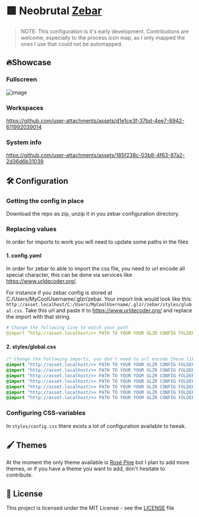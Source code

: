 # 🟦 Neobrutal [Zebar](https://github.com/glzr-io/zebar)  

> NOTE: This configuration is it's early development. Contributions are
> welcome, especially to the process icon map, as I only mapped the ones I use
> that could not be automapped.

## 🔥Showcase

### Fullscreen

![image](https://github.com/adriankarlen/neobrutal-zebar/blob/main/misc/fullscreen.png)
### Workspaces

https://github.com/user-attachments/assets/d1e1ce3f-37bd-4ee7-8942-611992039014

### System info

https://github.com/user-attachments/assets/185f238c-03b8-4f63-87a2-2d36d6b31039

## 🛠️ Configuration

### Getting the config in place

Download the repo as zip, unzip it in you zebar configuration directory.

### Replacing values

In order for imports to work you will need to update some paths in the files

#### 1. config.yaml

In order for zebar to able to import the css file, you need to url encode all
special character, this can be done via services like https://www.urldecoder.org/.

For instance if you zebar config is stored at
C:/Users/MyCoolUsername/.glzr/zebar. Your import link would look like this:
`http://asset.localhost/C:/Users/MyCoolUsername/.glzr/zebar/styles/global.css`.
Take this url and paste it to https://www.urldecoder.org/ and replace the import
with that string.

```yaml
# Change the following line to match your path
@import "http://asset.localhost/>> PATH TO YOUR YOUR GLZR CONFIG FOLDER<<.glzr%5Czebar%5Cstyles%5Cglobal.css";
```

#### 2. styles/global.css 
```css
/* Change the following imports, you don't need to url encode these like in config.yaml */
@import "http://asset.localhost/>> PATH TO YOUR YOUR GLZR CONFIG FOLDER<</.glzr/zebar/styles/themes/rose-pine.css";
@import "http://asset.localhost/>> PATH TO YOUR YOUR GLZR CONFIG FOLDER<</.glzr/zebar/styles/config.css";
@import "http://asset.localhost/>> PATH TO YOUR YOUR GLZR CONFIG FOLDER<</.glzr/zebar/styles/animations.css";
@import "http://asset.localhost/>> PATH TO YOUR YOUR GLZR CONFIG FOLDER<</.glzr/zebar/styles/bar.css";
@import "http://asset.localhost/>> PATH TO YOUR YOUR GLZR CONFIG FOLDER<</.glzr/zebar/styles/group-left.css";
@import "http://asset.localhost/>> PATH TO YOUR YOUR GLZR CONFIG FOLDER<</.glzr/zebar/styles/group-center.css";
@import "http://asset.localhost/>> PATH TO YOUR YOUR GLZR CONFIG FOLDER<</.glzr/zebar/styles/group-right.css";
```

### Configuring CSS-variables

In `styles/config.css` there exists a lot of configuration available to tweak.

## 🖌️ Themes

At the moment the only theme available is [Rosé Pine](https://rosepinetheme.com/) but I plan to add more themes, or if you have a theme you want to add, don't hesitate to contribute.

## 📃 License

This project is licensed under the MIT License - see the
[LICENSE](https://github.com/adriankarlen/neobrutal-zebar/blob/main/LICENSE) file
